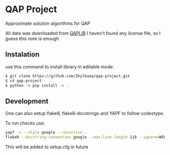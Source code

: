 # QAP Project

Approximate solution algorithms for QAP 

All data was downloaded from [QAPLIB](https://coral.ise.lehigh.edu/data-sets/qaplib/qaplib-problem-instances-and-solutions/#KP)
I haven't found any license file, so I guess this note is enough

## Instalation

use this command to install library in editable mode:

```bash
$ git clone https://github.com/Zhylkaaa/qap-project.git
$ cd qap-project
$ python -m pip install -e .
```


## Development
One can also setup flake8, flake8-docstrings and YAPF to follow codestype.

To run checks use:
```bash
yapf -i --style google --recursive .
flake8 --docstring-convention google --max-line-length 119 --ignore=W504,E121,E704,E123,E226,E126,W503,E24,D100,D104 .
```

This will be added to setup.cfg in future 
